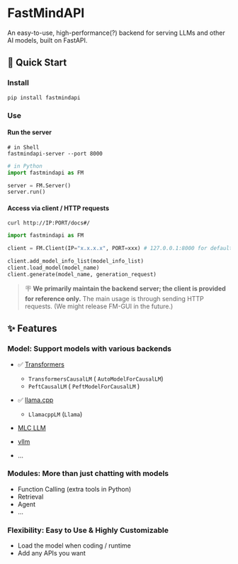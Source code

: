 # FastMindAPI
An easy-to-use, high-performance(?) backend for serving LLMs and other AI models, built on FastAPI.

## 🚀 Quick Start

### Install

```shell
pip install fastmindapi
```

### Use

#### Run the server 

```shell
# in Shell
fastmindapi-server --port 8000
```

```Python
# in Python
import fastmindapi as FM

server = FM.Server()
server.run()
```

#### Access via client / HTTP requests

```shell
curl http://IP:PORT/docs#/
```

```python
import fastmindapi as FM

client = FM.Client(IP="x.x.x.x", PORT=xxx) # 127.0.0.1:8000 for default

client.add_model_info_list(model_info_list)
client.load_model(model_name)
client.generate(model_name, generation_request)
```

> 🪧 **We primarily maintain the backend server; the client is provided for reference only.** The main usage is through sending HTTP requests. (We might release FM-GUI in the future.)

## ✨ Features

### Model: Support models with various backends

- ✅  [Transformers](https://github.com/huggingface/transformers)
  - `TransformersCausalLM` ( `AutoModelForCausalLM`)
  - `PeftCausalLM` ( `PeftModelForCausalLM` )
  
- ✅  [llama.cpp](https://github.com/abetlen/llama-cpp-python)
  - `LlamacppLM` (`Llama`)

- [MLC LLM](https://llm.mlc.ai)
- [vllm](https://github.com/vllm-project/vllm)
- ...

### Modules: More than just chatting with models

- Function Calling (extra tools in Python)
- Retrieval
- Agent
- ...

### Flexibility: Easy to Use & Highly Customizable

- Load the model when coding / runtime
- Add any APIs you want

